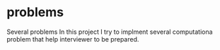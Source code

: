 # problems
Several problems
In this project I try to implment several computationa problem that help interviewer to be prepared.
